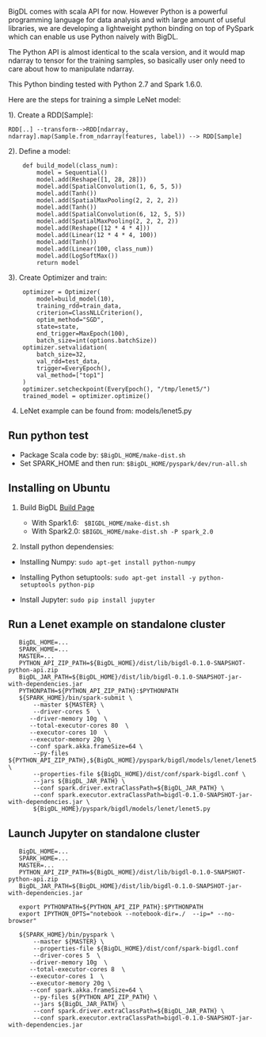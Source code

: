 
BigDL comes with scala API for now. However Python is a powerful programming language for data analysis and with large amount of useful libraries, we are developing a lightweight python binding on top of PySpark which can enable us use Python naively with BigDL. 

The Python API is almost identical to the scala version, and it would map ndarray to tensor for the training samples, so basically user only need to care about how to manipulate ndarray.

This Python binding tested with Python 2.7 and Spark 1.6.0.

Here are the steps for training a simple LeNet model:

1). Create a RDD[Sample]:
```
RDD[..] --transform-->RDD[ndarray, ndarray].map(Sample.from_ndarray(features, label)) --> RDD[Sample]
```
    
2). Define a model:
```
    def build_model(class_num):
        model = Sequential()
        model.add(Reshape([1, 28, 28]))
        model.add(SpatialConvolution(1, 6, 5, 5))
        model.add(Tanh())
        model.add(SpatialMaxPooling(2, 2, 2, 2))
        model.add(Tanh())
        model.add(SpatialConvolution(6, 12, 5, 5))
        model.add(SpatialMaxPooling(2, 2, 2, 2))
        model.add(Reshape([12 * 4 * 4]))
        model.add(Linear(12 * 4 * 4, 100))
        model.add(Tanh())
        model.add(Linear(100, class_num))
        model.add(LogSoftMax())
        return model
 ```
    
3). Create Optimizer and train:
```
    optimizer = Optimizer(
        model=build_model(10),
        training_rdd=train_data,
        criterion=ClassNLLCriterion(),
        optim_method="SGD",
        state=state,
        end_trigger=MaxEpoch(100),
        batch_size=int(options.batchSize))
    optimizer.setvalidation(
        batch_size=32,
        val_rdd=test_data,
        trigger=EveryEpoch(),
        val_method=["top1"]
    )
    optimizer.setcheckpoint(EveryEpoch(), "/tmp/lenet5/")
    trained_model = optimizer.optimize()
```

4) LeNet example can be found from: models/lenet5.py

## Run python test
* Package Scala code by: ```$BigDL_HOME/make-dist.sh```
* Set SPARK_HOME and then run: ```$BigDL_HOME/pyspark/dev/run-all.sh``` 

## Installing on Ubuntu
1. Build BigDL
[Build Page](https://github.com/intel-analytics/BigDL/wiki/Build-Page)
    * With Spark1.6: ```  $BIGDL_HOME/make-dist.sh ``` 
    * With Spark2.0: ``` $BIGDL_HOME/make-dist.sh -P spark_2.0 ```

2. Install python dependensies:
  * Installing Numpy: 
    ```sudo apt-get install python-numpy```

  * Installing Python setuptools: 
    ```sudo apt-get install -y python-setuptools python-pip```
    
  * Install Jupyter:
    ```sudo pip install jupyter```
    
## Run a Lenet example on standalone cluster
    
 ```
    BigDL_HOME=...
    SPARK_HOME=...
    MASTER=...
    PYTHON_API_ZIP_PATH=${BigDL_HOME}/dist/lib/bigdl-0.1.0-SNAPSHOT-python-api.zip
    BigDL_JAR_PATH=${BigDL_HOME}/dist/lib/bigdl-0.1.0-SNAPSHOT-jar-with-dependencies.jar
    PYTHONPATH=${PYTHON_API_ZIP_PATH}:$PYTHONPATH
    ${SPARK_HOME}/bin/spark-submit \
        --master ${MASTER} \
        --driver-cores 5  \
       --driver-memory 10g  \
       --total-executor-cores 80  \
       --executor-cores 10  \
       --executor-memory 20g \
       --conf spark.akka.frameSize=64 \
        --py-files ${PYTHON_API_ZIP_PATH},${BigDL_HOME}/pyspark/bigdl/models/lenet/lenet5.py  \
        --properties-file ${BigDL_HOME}/dist/conf/spark-bigdl.conf \
        --jars ${BigDL_JAR_PATH} \
        --conf spark.driver.extraClassPath=${BigDL_JAR_PATH} \
        --conf spark.executor.extraClassPath=bigdl-0.1.0-SNAPSHOT-jar-with-dependencies.jar \
        ${BigDL_HOME}/pyspark/bigdl/models/lenet/lenet5.py
 ```


## Launch Jupyter on standalone cluster

 ```
    BigDL_HOME=...                                                                                         
    SPARK_HOME=...
    MASTER=...
    PYTHON_API_ZIP_PATH=${BigDL_HOME}/dist/lib/bigdl-0.1.0-SNAPSHOT-python-api.zip
    BigDL_JAR_PATH=${BigDL_HOME}/dist/lib/bigdl-0.1.0-SNAPSHOT-jar-with-dependencies.jar

    export PYTHONPATH=${PYTHON_API_ZIP_PATH}:$PYTHONPATH
    export IPYTHON_OPTS="notebook --notebook-dir=./  --ip=* --no-browser"

    ${SPARK_HOME}/bin/pyspark \
        --master ${MASTER} \
        --properties-file ${BigDL_HOME}/dist/conf/spark-bigdl.conf
        --driver-cores 5  \
       --driver-memory 10g  \
       --total-executor-cores 8  \
       --executor-cores 1  \
       --executor-memory 20g \
       --conf spark.akka.frameSize=64 \
        --py-files ${PYTHON_API_ZIP_PATH} \
        --jars ${BigDL_JAR_PATH} \
        --conf spark.driver.extraClassPath=${BigDL_JAR_PATH} \
        --conf spark.executor.extraClassPath=bigdl-0.1.0-SNAPSHOT-jar-with-dependencies.jar
 ```
